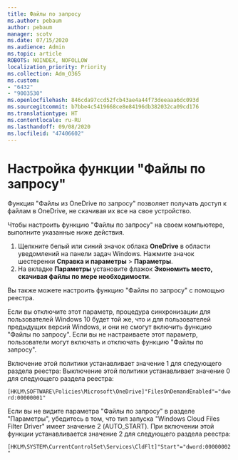 ```yaml
---
title: Файлы по запросу
ms.author: pebaum
author: pebaum
manager: scotv
ms.date: 07/15/2020
ms.audience: Admin
ms.topic: article
ROBOTS: NOINDEX, NOFOLLOW
localization_priority: Priority
ms.collection: Adm_O365
ms.custom:
- "6432"
- "9003530"
ms.openlocfilehash: 846cda97ccd52fcb43ae4a44f73deeaaa6dc093d
ms.sourcegitcommit: b7bbe4c5419668ce8e84196db382032ca09cd176
ms.translationtype: HT
ms.contentlocale: ru-RU
ms.lasthandoff: 09/08/2020
ms.locfileid: "47406602"
---
```

# <a name="configure-files-on-demand"></a>Настройка функции "Файлы по запросу"

Функция "Файлы из OneDrive по запросу" позволяет получать доступ к файлам в OneDrive, не скачивая их все на свое устройство.

Чтобы настроить функцию "Файлы по запросу" на своем компьютере, выполните указанные ниже действия.

1. Щелкните белый или синий значок облака **OneDrive** в области уведомлений на панели задач Windows. Нажмите значок шестеренки **Справка и параметры** > **Параметры**.
2. На вкладке **Параметры** установите флажок **Экономить место, скачивая файлы по мере необходимости**.  

Вы также можете настроить функцию "Файлы по запросу" с помощью реестра.

Если вы отключите этот параметр, процедура синхронизации для пользователей Windows 10 будет той же, что и для пользователей предыдущих версий Windows, и они не смогут включить функцию "Файлы по запросу". Если вы не настраиваете этот параметр, пользователи могут включать и отключать функцию "Файлы по запросу".

Включение этой политики устанавливает значение 1 для следующего раздела реестра: Выключение этой политики устанавливает значение 0 для следующего раздела реестра:

`[HKLM\SOFTWARE\Policies\Microsoft\OneDrive]"FilesOnDemandEnabled"="dword:00000001"`

Если вы не видите параметра "Файлы по запросу" в разделе "Параметры", убедитесь в том, что тип запуска "Windows Cloud Files Filter Driver" имеет значение 2 (AUTO_START). При включении этой функции устанавливается значение 2 для следующего раздела реестра:

`[HKLM\SYSTEM\CurrentControlSet\Services\CldFlt]"Start"="dword:00000002"`